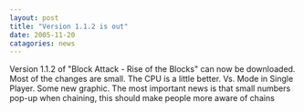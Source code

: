```yaml
---
layout: post
title: "Version 1.1.2 is out"
date: 2005-11-20
catagories: news
---
```

Version 1.1.2 of "Block Attack - Rise of the Blocks" can now be downloaded. Most of the changes are small. The CPU is a little better. Vs. Mode in Single Player. Some new graphic. The most important news is that small numbers pop-up when chaining, this should make people more aware of chains 
